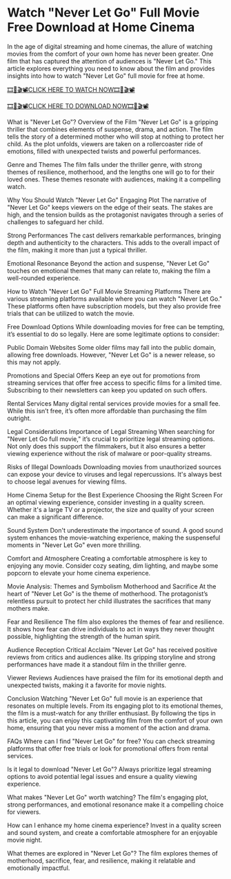 # Watch "Never Let Go" Full Movie Free Download at Home Cinema
In the age of digital streaming and home cinemas, the allure of watching movies from the comfort of your own home has never been greater. One film that has captured the attention of audiences is "Never Let Go." This article explores everything you need to know about the film and provides insights into how to watch "Never Let Go" full movie for free at home.

[🎞️🎥🎬📽️CLICK HERE TO WATCH NOW🎞️🎥🎬📽️](https://cutt.ly/CeUGlpU0)

[🎞️🎥🎬📽️CLICK HERE TO DOWNLOAD NOW🎞️🎥🎬📽️](https://cutt.ly/CeUGlpU0)

What is "Never Let Go"?
Overview of the Film
"Never Let Go" is a gripping thriller that combines elements of suspense, drama, and action. The film tells the story of a determined mother who will stop at nothing to protect her child. As the plot unfolds, viewers are taken on a rollercoaster ride of emotions, filled with unexpected twists and powerful performances.

Genre and Themes
The film falls under the thriller genre, with strong themes of resilience, motherhood, and the lengths one will go to for their loved ones. These themes resonate with audiences, making it a compelling watch.

Why You Should Watch "Never Let Go"
Engaging Plot
The narrative of "Never Let Go" keeps viewers on the edge of their seats. The stakes are high, and the tension builds as the protagonist navigates through a series of challenges to safeguard her child.

Strong Performances
The cast delivers remarkable performances, bringing depth and authenticity to the characters. This adds to the overall impact of the film, making it more than just a typical thriller.

Emotional Resonance
Beyond the action and suspense, "Never Let Go" touches on emotional themes that many can relate to, making the film a well-rounded experience.

How to Watch "Never Let Go" Full Movie
Streaming Platforms
There are various streaming platforms available where you can watch "Never Let Go." These platforms often have subscription models, but they also provide free trials that can be utilized to watch the movie.

Free Download Options
While downloading movies for free can be tempting, it’s essential to do so legally. Here are some legitimate options to consider:

Public Domain Websites
Some older films may fall into the public domain, allowing free downloads. However, "Never Let Go" is a newer release, so this may not apply.

Promotions and Special Offers
Keep an eye out for promotions from streaming services that offer free access to specific films for a limited time. Subscribing to their newsletters can keep you updated on such offers.

Rental Services
Many digital rental services provide movies for a small fee. While this isn’t free, it’s often more affordable than purchasing the film outright.

Legal Considerations
Importance of Legal Streaming
When searching for "Never Let Go full movie," it’s crucial to prioritize legal streaming options. Not only does this support the filmmakers, but it also ensures a better viewing experience without the risk of malware or poor-quality streams.

Risks of Illegal Downloads
Downloading movies from unauthorized sources can expose your device to viruses and legal repercussions. It's always best to choose legal avenues for viewing films.

Home Cinema Setup for the Best Experience
Choosing the Right Screen
For an optimal viewing experience, consider investing in a quality screen. Whether it's a large TV or a projector, the size and quality of your screen can make a significant difference.

Sound System
Don't underestimate the importance of sound. A good sound system enhances the movie-watching experience, making the suspenseful moments in "Never Let Go" even more thrilling.

Comfort and Atmosphere
Creating a comfortable atmosphere is key to enjoying any movie. Consider cozy seating, dim lighting, and maybe some popcorn to elevate your home cinema experience.

Movie Analysis: Themes and Symbolism
Motherhood and Sacrifice
At the heart of "Never Let Go" is the theme of motherhood. The protagonist’s relentless pursuit to protect her child illustrates the sacrifices that many mothers make.

Fear and Resilience
The film also explores the themes of fear and resilience. It shows how fear can drive individuals to act in ways they never thought possible, highlighting the strength of the human spirit.

Audience Reception
Critical Acclaim
"Never Let Go" has received positive reviews from critics and audiences alike. Its gripping storyline and strong performances have made it a standout film in the thriller genre.

Viewer Reviews
Audiences have praised the film for its emotional depth and unexpected twists, making it a favorite for movie nights.

Conclusion
Watching "Never Let Go" full movie is an experience that resonates on multiple levels. From its engaging plot to its emotional themes, the film is a must-watch for any thriller enthusiast. By following the tips in this article, you can enjoy this captivating film from the comfort of your own home, ensuring that you never miss a moment of the action and drama.

FAQs
Where can I find "Never Let Go" for free?
You can check streaming platforms that offer free trials or look for promotional offers from rental services.

Is it legal to download "Never Let Go"?
Always prioritize legal streaming options to avoid potential legal issues and ensure a quality viewing experience.

What makes "Never Let Go" worth watching?
The film's engaging plot, strong performances, and emotional resonance make it a compelling choice for viewers.

How can I enhance my home cinema experience?
Invest in a quality screen and sound system, and create a comfortable atmosphere for an enjoyable movie night.

What themes are explored in "Never Let Go"?
The film explores themes of motherhood, sacrifice, fear, and resilience, making it relatable and emotionally impactful.
